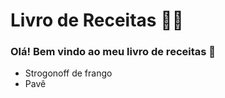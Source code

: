 # Livro de Receitas :man_cook: 

### Olá! Bem vindo ao meu livro de receitas :wave:

- Strogonoff de frango 
- ​Pavê